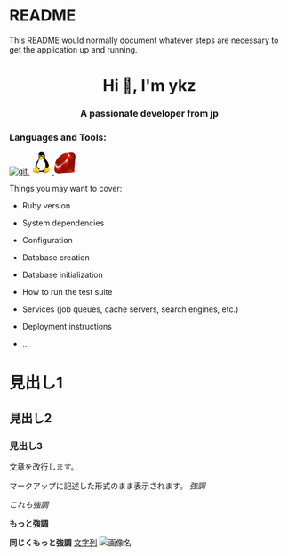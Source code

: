 # README

This README would normally document whatever steps are necessary to get the
application up and running.

<h1 align="center">Hi 👋, I'm ykz</h1>
<h3 align="center">A passionate developer from jp</h3>


<p align="left">
</p>

<h3 align="left">Languages and Tools:</h3>
<p align="left"> <a href="https://git-scm.com/" target="_blank" rel="noreferrer"> <img src="https://www.vectorlogo.zone/logos/git-scm/git-scm-icon.svg" alt="git" width="40" height="40"/> </a> <a href="https://www.linux.org/" target="_blank" rel="noreferrer"> <img src="https://raw.githubusercontent.com/devicons/devicon/master/icons/linux/linux-original.svg" alt="linux" width="40" height="40"/> </a> <a href="https://www.ruby-lang.org/en/" target="_blank" rel="noreferrer"> <img src="https://raw.githubusercontent.com/devicons/devicon/master/icons/ruby/ruby-original.svg" alt="ruby" width="40" height="40"/> </a> </p>





Things you may want to cover:

* Ruby version

* System dependencies

* Configuration

* Database creation

* Database initialization

* How to run the test suite

* Services (job queues, cache servers, search engines, etc.)

* Deployment instructions

* ...

# 見出し1
## 見出し2
### 見出し3
文章を改行します。
 
マークアップに記述した形式のまま表示されます。
*強調*
 
_これも強調_
 
**もっと強調**
 
__同じくもっと強調__
[文字列](URL)
![画像名](相対パスまたは絶対パス)
